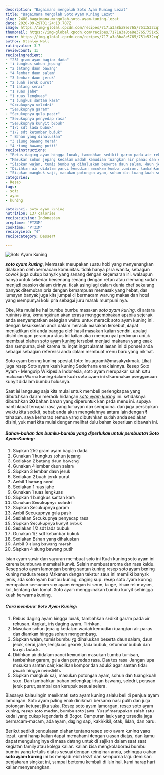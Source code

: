 ```yaml
---
description: "Bagaimana mengolah Soto Ayam Kuning Lezat"
title: "Bagaimana mengolah Soto Ayam Kuning Lezat"
slug: 2488-bagaimana-mengolah-soto-ayam-kuning-lezat
date: 2020-09-29T01:24:13.707Z
image: https://img-global.cpcdn.com/recipes/7171a3a8ba8e3765/751x532cq70/soto-ayam-kuning-foto-resep-utama.jpg
thumbnail: https://img-global.cpcdn.com/recipes/7171a3a8ba8e3765/751x532cq70/soto-ayam-kuning-foto-resep-utama.jpg
cover: https://img-global.cpcdn.com/recipes/7171a3a8ba8e3765/751x532cq70/soto-ayam-kuning-foto-resep-utama.jpg
author: Stanley Hall
ratingvalue: 3.7
reviewcount: 11
recipeingredient:
- "250 gram ayam bagian dada"
- "1 bungkus sohun jepang"
- "2 batang daun bawang"
- "4 lembar daun salam"
- "3 lembar daun jeruk"
- "2 buah jeruk purut"
- "1 batang serai"
- "1 ruas jahe"
- "1 ruas lengkuas"
- "1 bungkus santan kara"
- "Secukupnya seledri"
- "Secukupnya garam"
- "Secukupnya gula pasir"
- "Secukupnya penyedap rasa"
- "Secukupnya kunyit bubuk"
- "1/2 sdt lada bubuk"
- "1/2 sdt ketumbar bubuk"
- " Bahan yang dihaluskan"
- "3 siung bawang merah"
- "4 siung bawang putih"
recipeinstructions:
- "Rebus daging ayam hingga lunak, tambahkan sedikit garam pada air rebusan. Angkat, iris daging ayam. Tiriskan."
- "Masukan sohun jepang kedalam wadah kemudian tuangkan air panas dan diamkan hingga sohun mengembang."
- "Siapkan wajan, tumis bumbu yg dihaluskan beserta daun salam, daun jeruk, serai, jahe, lengkuas geprek, lada bubuk, ketumnar bubuk dan kunyit bubuk."
- "Didihkan air didalam panci kemudian masukan bumbu tumisan, tambahkan garam, gula dan penyedap rasa. Dan tes rasa. Jangan lupa masukan santan cair, kecilkan kompor dan aduk2 agar santan tidak pecah hingga mendidih."
- "Siapkan mangkuk saji, masukan potongan ayam, sohun dan tuang kuah soto. Dan tambahkan bahan pelengkap irisan bawang, seledri, perasan jeruk purut, sambal dan kerupuk sesuai selera."
categories:
- Resep
tags:
- soto
- ayam
- kuning

katakunci: soto ayam kuning 
nutrition: 137 calories
recipecuisine: Indonesian
preptime: "PT23M"
cooktime: "PT31M"
recipeyield: "4"
recipecategory: Dessert

---
```



![Soto Ayam Kuning](https://img-global.cpcdn.com/recipes/7171a3a8ba8e3765/751x532cq70/soto-ayam-kuning-foto-resep-utama.jpg)

<b><i>soto ayam kuning</i></b>, Memasak merupakan suatu hobi yang menyenangkan dilakukan oleh bermacam komunitas. tidak hanya para wanita, sebagian cowok juga cukup banyak yang senang dengan kegemaran ini. walaupun hanya untuk sekedar bersenang senang dengan rekan atau memang sudah menjadi passion dalam dirinya. tidak asing lagi dalam dunia chef sekarang banyak ditemukan pria dengan kemampuan memasak yang hebat, dan lumayan banyak juga kita jumpai di bermacam warung makan dan hotel yang mempunyai koki pria sebagai juru masak mumpuni nya.

Oke, kita mulai ke hal bumbu bumbu masakan <i>soto ayam kuning</i>. di antara rutinitas kita, kemungkinan akan terasa menggembirakan apabila sejenak anda menyempatkan sebagian waktu untuk meracik soto ayam kuning ini. dengan kesuksesan anda dalam meracik masakan tersebut, dapat menjadikan diri anda bangga oleh hasil masakan kalian sendiri. apalagi disini dengan perantara situs ini kalian akan mempunyai pedoman untuk membuat olahan <u>soto ayam kuning</u> tersebut menjadi makanan yang enak dan sempurna, oleh karena itu ingat ingat alamat laman ini di ponsel anda sebagai sebagian referensi anda dalam membuat menu baru yang nikmat.

Soto ayam bening kuning spesial. foto: Instagram/@masakyukmak. Lihat juga resep Soto ayam kuah kuning Sederhana enak lainnya. Resep Soto Ayam - Mengutip Wikipedia Indonesia, soto ayam merupakan salah satu makanan Warna kuning dalam kuah soto ayam ini dikarenakan penggunaan kunyit didalam bumbu halusnya.


Saat ini langsung saja kita mulai untuk membeli perlengkapan yang dibutuhkan dalam meracik hidangan <u><i>soto ayam kuning</i></u> ini. setidaknya dibutuhkan <b>20</b> bahan bahan yang diperuntuk kan pada menu ini. supaya nanti dapat tercapai rasa yang lumayan dan sempurna. dan juga persiapkan waktu kita sedikit, sebab anda akan mengolahnya antara lain dengan <b>5</b> tahapan. saya berharap semua yang dibutuhkan sudah anda sediakan disini, yuk mari kita mulai dengan melihat dulu bahan keperluan dibawah ini.

<!--inarticleads1-->

##### Bahan-bahan dan bumbu-bumbu yang diperlukan untuk pembuatan Soto Ayam Kuning:

1. Siapkan 250 gram ayam bagian dada
1. Gunakan 1 bungkus sohun jepang
1. Sediakan 2 batang daun bawang
1. Gunakan 4 lembar daun salam
1. Siapkan 3 lembar daun jeruk
1. Sediakan 2 buah jeruk purut
1. Ambil 1 batang serai
1. Sediakan 1 ruas jahe
1. Gunakan 1 ruas lengkuas
1. Siapkan 1 bungkus santan kara
1. Gunakan Secukupnya seledri
1. Siapkan Secukupnya garam
1. Ambil Secukupnya gula pasir
1. Sediakan Secukupnya penyedap rasa
1. Siapkan Secukupnya kunyit bubuk
1. Sediakan 1/2 sdt lada bubuk
1. Gunakan 1/2 sdt ketumbar bubuk
1. Sediakan  Bahan yang dihaluskan
1. Ambil 3 siung bawang merah
1. Siapkan 4 siung bawang putih


Isian ayam suwir dan sayuran membuat soto ini Kuah kuning soto ayam ini karena bumbunya memakai kunyit. Selain membuat aroma dan rasa kaldu. Resep soto ayam lamongan bening santan kuning resep soto ayam bening kuning madura resep Makanan dengan tekstur saus ini memiliki banyak jenis, ada soto ayam bumbu kuning, daging sup. resep soto ayam kuning merupakan semacam sup ayam dengan isi soun, tauge, irisan telur ayam, kol, kentang dan tomat. Soto ayam menggunakan bumbu kunyit sehingga kuah berwarna kuning. 

<!--inarticleads2-->

##### Cara membuat Soto Ayam Kuning:

1. Rebus daging ayam hingga lunak, tambahkan sedikit garam pada air rebusan. Angkat, iris daging ayam. Tiriskan.
1. Masukan sohun jepang kedalam wadah kemudian tuangkan air panas dan diamkan hingga sohun mengembang.
1. Siapkan wajan, tumis bumbu yg dihaluskan beserta daun salam, daun jeruk, serai, jahe, lengkuas geprek, lada bubuk, ketumnar bubuk dan kunyit bubuk.
1. Didihkan air didalam panci kemudian masukan bumbu tumisan, tambahkan garam, gula dan penyedap rasa. Dan tes rasa. Jangan lupa masukan santan cair, kecilkan kompor dan aduk2 agar santan tidak pecah hingga mendidih.
1. Siapkan mangkuk saji, masukan potongan ayam, sohun dan tuang kuah soto. Dan tambahkan bahan pelengkap irisan bawang, seledri, perasan jeruk purut, sambal dan kerupuk sesuai selera.


Biasanya kalau ingin menikmati soto ayam kuning selalu beli di penjual ayam lamongan. Soto ayam paling enak dinikmati bersama nasi putih dan juga potongan ketupat jika suka. Resep soto ayam lamongan, resep soto ayam kuning, resep soto medan, bumbu soto jawa. Yusuf merupakan salah satu kedai yang cukup legendaris di Bogor. Campuran lauk yang tersedia juga bermacam-macam, ada ayam, daging sapi, kaki/kikil, otak, lidah, dan paru. 

Berikut sedikit pengulasan olahan tentang resep <u>soto ayam kuning</u> yang lezat. kami harap kalian dapat memahami dengan ulasan diatas, dan kamu dapat mengulanginya di masa datang untuk di sajikan dalam saat saat kegiatan family atau kolega kalian. kalian bisa mengkolaborasi bumbu bumbu yang tertulis diatas sesuai dengan keinginan anda, sehingga olahan <b>soto ayam kuning</b> ini bs menjadi lebih lezat dan sempurna lagi. demikian penjabaran singkat ini, sampai bertemu kembali di lain hal. kami harap hari kalian menyenangkan.
